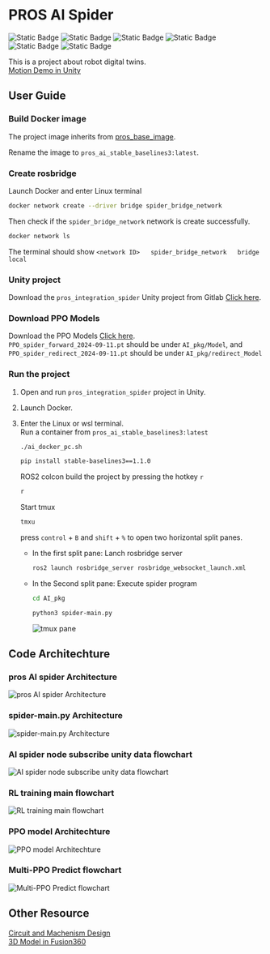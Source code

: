 # PROS AI Spider

![Static Badge](https://img.shields.io/badge/ROS2-green)
![Static Badge](https://img.shields.io/badge/Unity-black)
![Static Badge](https://img.shields.io/badge/python3-blue)
![Static Badge](https://img.shields.io/badge/docker-blue)
![Static Badge](https://img.shields.io/badge/websocket-purple)
![Static Badge](https://img.shields.io/badge/Stable%20Baselines3%20PPO-gray)  


This is a project about robot digital twins.  
[Motion Demo in Unity](https://youtu.be/rl5G2wjM3S0)


## User Guide

### Build Docker image  
The project image inherits from  [pros_base_image](https://github.com/screamlab/pros_base_image/blob/main/README.md).  

Rename the image to  `pros_ai_stable_baselines3:latest`.

### Create rosbridge
Launch Docker and enter Linux terminal
 
```bash
docker network create --driver bridge spider_bridge_network
```  

Then check if the `spider_bridge_network` network is create successfully.
```bash
docker network ls
```
The terminal should show `<network ID>   spider_bridge_network   bridge    local`  

### Unity project
Download the `pros_integration_spider` Unity project from Gitlab [Click here](https://gitlab.screamtrumpet.csie.ncku.edu.tw/unity_env/pros_integration_spider.git).

### Download PPO Models
Download the PPO Models [Click here](https://github.com/roger20415/pros_AI_spider/releases/download/MultiPPO-v1.0.0/Spider_PPO_Models.zip).  
 `PPO_spider_forward_2024-09-11.pt` should be under `AI_pkg/Model`, and `PPO_spider_redirect_2024-09-11.pt` should be under `AI_pkg/redirect_Model`

### Run the project
1.  Open and run `pros_integration_spider` project in Unity.
2.  Launch Docker.
3.  Enter the Linux or wsl terminal.  
    Run a container from `pros_ai_stable_baselines3:latest`
    ```bash
    ./ai_docker_pc.sh
    ``` 
    ```bash
    pip install stable-baselines3==1.1.0
    ```
    ROS2 colcon build the project by pressing the hotkey `r`
    ```bash
    r
    ```

    Start tmux  
    ```bash
    tmxu
    ```

    press `control` + `B` and `shift` + `%` to open two horizontal split panes.

    * In the first split pane: Lanch rosbridge server
        ```bash
        ros2 launch rosbridge_server rosbridge_websocket_launch.xml
        ```  

    * In the Second split pane: Execute spider program
        ```bash
        cd AI_pkg
        ```  
        ```bash
        python3 spider-main.py
        ```  
        
        ![tmux pane](https://github.com/roger20415/pros_AI_spider/blob/develop/Document%20Picture/tmux%20pane.png)

## Code Architechture
### pros AI spider Architecture
![pros AI spider Architecture](https://github.com/roger20415/pros_AI_spider/blob/develop/diagram/pros_AI%20spider%20Architecture.drawio.png)


### spider-main.py Architecture
![spider-main.py Architecture](https://github.com/roger20415/pros_AI_spider/blob/develop/diagram/spider-main.drawio.png)

### AI spider node subscribe unity data flowchart
![AI spider node subscribe unity data flowchart](https://github.com/roger20415/pros_AI_spider/blob/develop/diagram/AI%20spider%20node%20subscribe%20unity%20data.drawio.png)

### RL training main flowchart
![RL training main flowchart](https://github.com/roger20415/pros_AI_spider/blob/develop/diagram/RL%20training%20main.drawio.png)

### PPO model Architechture
![PPO model Architechture](https://github.com/roger20415/pros_AI_spider/blob/develop/diagram/PPO.drawio.png)

### Multi-PPO Predict flowchart
![Multi-PPO Predict flowchart](https://github.com/roger20415/pros_AI_spider/blob/develop/diagram/Multi-PPO_predict.drawio.png)


## Other Resource
[Circuit and Machenism Design](https://drive.google.com/drive/folders/1BrmTyzESuAbbPu19sSF54pki32rFnTmU?usp=sharing)  
[3D Model in Fusion360](https://a360.co/4enicxd)